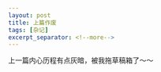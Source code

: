 ```yaml
---
layout: post
title: 上篇作废
tags: [杂记]
excerpt_separator: <!--more-->
---
```

上一篇内心历程有点灰暗，被我拖草稿箱了～～
<!--more-->
